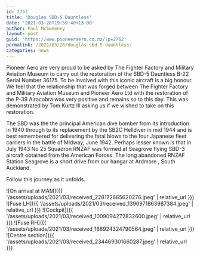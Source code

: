 ```yaml
---
id: 2762
title: 'Douglas SBD-5 Dauntless'
date: '2021-03-26T19:59:40+13:00'
author: Paul McSweeney
layout: post
guid: 'https://www.pioneeraero.co.nz/?p=2762'
permalink: /2021/03/26/douglas-sbd-5-dauntless/
categories: news
---
```


Pioneer Aero are very proud to be asked by The Fighter Factory and Military Aviation Museum to carry out the restoration of the SBD-5 Dauntless B-22 Serial Number 36175. To be involved with this iconic aircraft is a big honour. We feel that the relationship that was forged between The Fighter Factory and Military Aviation Museum and Pioneer Aero Ltd with the restoration of the P-39 Airacobra was very positive and remains so to this day. This was demonstrated by Tom Kurtz III asking us if we wished to take on this restoration.

The SBD was the the principal American dive bomber from its introduction in 1940 through to its replacement by the SB2C Helldiver in mid 1944 and is best remembered for delivering the fatal blows to the four Japanese fleet carriers in the battle of Midway, June 1942. Perhaps lesser known is that in July 1943 No 25 Squadron RNZAF was formed at Seagrove flying SBD-3 aircraft obtained from the American Forces. The long abandoned RNZAF Station Seagrove is a short drive from our hangar at Ardmore , South Auckland.

Follow this journey as it unfolds.

![On arrival at MAM]({{ '/assets/uploads/2021/03/received_228172665620276.jpeg' | relative_url }})
![Fuse LH]({{ '/assets/uploads/2021/03/received_1396971863987384.jpeg' | relative_url }})
![Cockpit]({{ '/assets/uploads/2021/03/received_1009094272832600.jpeg' | relative_url }})
![Fuse RH]({{ '/assets/uploads/2021/03/received_168924324790564.jpeg' | relative_url }})
![Centre section]({{ '/assets/uploads/2021/03/received_234469301660287.jpeg' | relative_url }})
